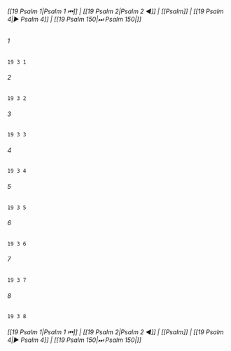 
###### [[19 Psalm 1|Psalm 1 ⏮]] | [[19 Psalm 2|Psalm 2 ◀]] | [[Psalm]] | [[19 Psalm 4|▶ Psalm 4]] | [[19 Psalm 150|⏭ Psalm 150|]]

###### 1
``` verse
19 3 1 
```
###### 2
``` verse
19 3 2 
```
###### 3
``` verse
19 3 3 
```
###### 4
``` verse
19 3 4 
```
###### 5
``` verse
19 3 5 
```
###### 6
``` verse
19 3 6 
```
###### 7
``` verse
19 3 7 
```
###### 8
``` verse
19 3 8 
```

###### [[19 Psalm 1|Psalm 1 ⏮]] | [[19 Psalm 2|Psalm 2 ◀]] | [[Psalm]] | [[19 Psalm 4|▶ Psalm 4]] | [[19 Psalm 150|⏭ Psalm 150|]]

